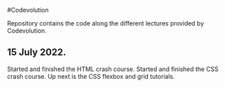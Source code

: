 #Codevolution

Repository contains the code along the different lectures provided by Codevolution.

## 15 July 2022. 

Started and finished the HTML crash course. 
Started and finished the CSS crash course.
Up next is the CSS flexbox and grid tutorials.

